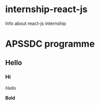 # internship-react-js
Info about react-js internship
# APSSDC programme
## Hello
### Hi
*Hello*

**Bold**
